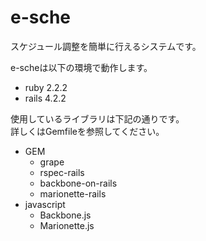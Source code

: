 e-sche
======

スケジュール調整を簡単に行えるシステムです。  

e-scheは以下の環境で動作します。  

* ruby 2.2.2
* rails 4.2.2

使用しているライブラリは下記の通りです。  
詳しくはGemfileを参照してください。  

* GEM
    * grape
    * rspec-rails
    * backbone-on-rails
    * marionette-rails
* javascript
    * Backbone.js
    * Marionette.js
